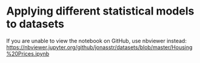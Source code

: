 # Applying different statistical models to datasets

If you are unable to view the notebook on GitHub, use nbviewer instead:  
https://nbviewer.jupyter.org/github/jonasstr/datasets/blob/master/Housing%20Prices.ipynb
